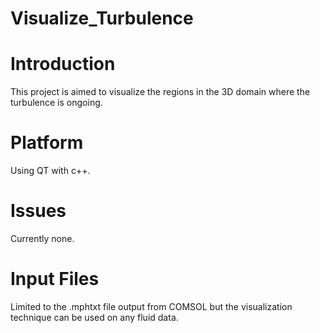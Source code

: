 # Visualize_Turbulence
 
# Introduction
This project is aimed to visualize the regions in the 3D domain where the turbulence is ongoing.

# Platform
Using QT with c++.

# Issues
Currently none.

# Input Files
Limited to the .mphtxt file output from COMSOL but the visualization technique can be used on any fluid data.
